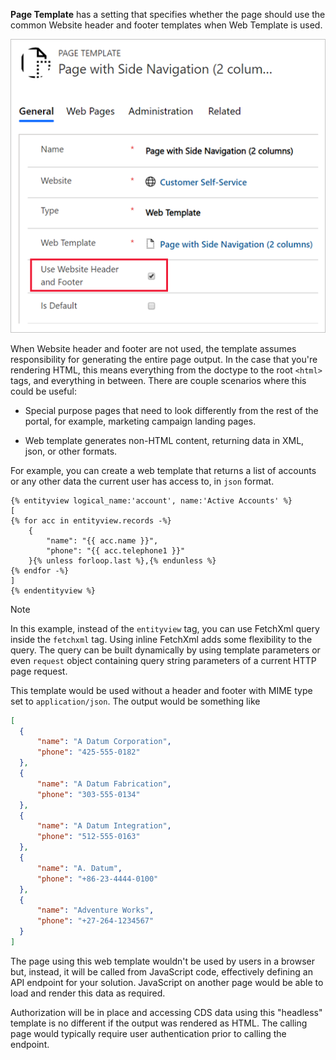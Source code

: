 **Page Template** has a setting that specifies whether the page should use the common Website header and footer templates when Web Template is used. 

![Page template setting to use site header and footer](../media/3-page-template.png)

When Website header and footer are not used, the template assumes responsibility for generating the entire page output. In the case that you're rendering HTML, this means everything from the doctype to the root `<html>` tags, and everything in between. There are couple scenarios where this could be useful:

* Special purpose pages that need to look differently from the rest of the portal, for example, marketing campaign landing pages.

* Web template generates non-HTML content, returning data in XML, json, or other formats.

For example, you can create a web template that returns a list of accounts or any other data the current user has access to, in `json` format. 

```twig
{% entityview logical_name:'account', name:'Active Accounts' %}
[
{% for acc in entityview.records -%}
    {
        "name": "{{ acc.name }}",
        "phone": "{{ acc.telephone1 }}"
    }{% unless forloop.last %},{% endunless %}
{% endfor -%}
]
{% endentityview %}
```

> [!NOTE]
> In this example, instead of the `entityview` tag,  you can use FetchXml query inside the `fetchxml` tag. Using inline FetchXml adds some flexibility to the query. The query can be built dynamically by using template parameters or even `request` object containing query string parameters of a current HTTP page request.

This template would be used without a header and footer with MIME type set to `application/json`. The output would be something like

```json
[
  {
      "name": "A Datum Corporation",
      "phone": "425-555-0182"
  },
  {
      "name": "A Datum Fabrication",
      "phone": "303-555-0134"
  },
  {
      "name": "A Datum Integration",
      "phone": "512-555-0163"
  },
  {
      "name": "A. Datum",
      "phone": "+86-23-4444-0100"
  },
  {
      "name": "Adventure Works",
      "phone": "+27-264-1234567"
  }
]
```

The page using this web template wouldn't be used by users in a browser but, instead, it will be called from JavaScript code, effectively defining an API endpoint for your solution. JavaScript on another page would be able to load and render this data as required.

Authorization will be in place and accessing CDS data using this "headless" template is no different if the output was rendered as HTML. The calling page would typically require user authentication prior to calling the endpoint.
